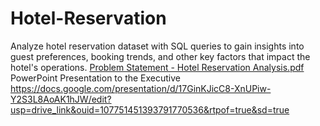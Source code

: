 # Hotel-Reservation
Analyze hotel reservation dataset with SQL queries to gain insights into guest preferences,  booking trends, and other key factors that impact the hotel's operations.
[Problem Statement - Hotel Reservation Analysis.pdf](https://github.com/user-attachments/files/15984375/Problem.Statement.-.Hotel.Reservation.Analysis.pdf)
PowerPoint Presentation to the Executive
https://docs.google.com/presentation/d/17GinKJicC8-XnUPiw-Y2S3L8AoAK1hJW/edit?usp=drive_link&ouid=107751451393791770536&rtpof=true&sd=true
